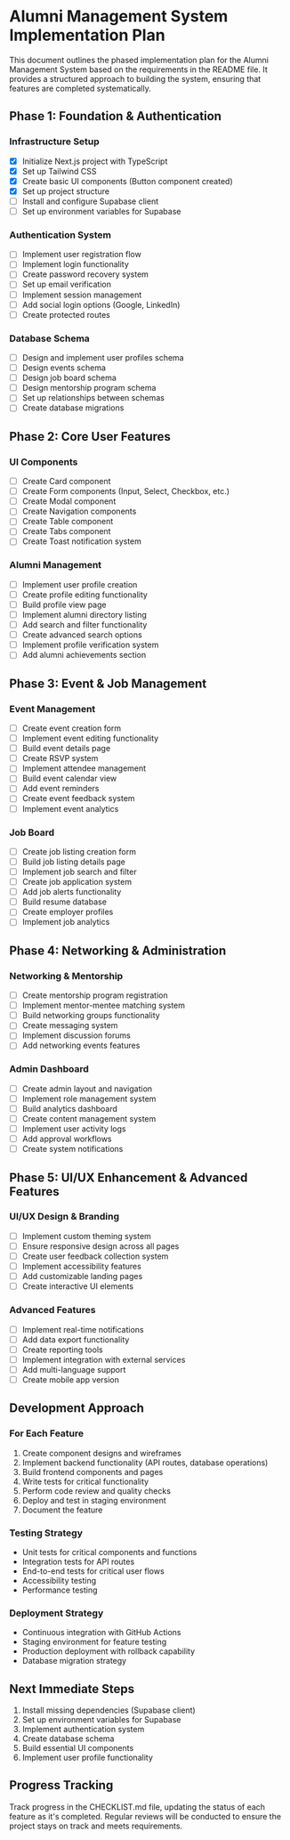 # Alumni Management System Implementation Plan

This document outlines the phased implementation plan for the Alumni Management System based on the requirements in the README file. It provides a structured approach to building the system, ensuring that features are completed systematically.

## Phase 1: Foundation & Authentication

### Infrastructure Setup
- [x] Initialize Next.js project with TypeScript
- [x] Set up Tailwind CSS
- [x] Create basic UI components (Button component created)
- [x] Set up project structure
- [ ] Install and configure Supabase client
- [ ] Set up environment variables for Supabase

### Authentication System
- [ ] Implement user registration flow
- [ ] Implement login functionality
- [ ] Create password recovery system
- [ ] Set up email verification
- [ ] Implement session management
- [ ] Add social login options (Google, LinkedIn)
- [ ] Create protected routes

### Database Schema
- [ ] Design and implement user profiles schema
- [ ] Design events schema
- [ ] Design job board schema
- [ ] Design mentorship program schema
- [ ] Set up relationships between schemas
- [ ] Create database migrations

## Phase 2: Core User Features

### UI Components
- [ ] Create Card component
- [ ] Create Form components (Input, Select, Checkbox, etc.)
- [ ] Create Modal component
- [ ] Create Navigation components
- [ ] Create Table component
- [ ] Create Tabs component
- [ ] Create Toast notification system

### Alumni Management
- [ ] Implement user profile creation
- [ ] Create profile editing functionality
- [ ] Build profile view page
- [ ] Implement alumni directory listing
- [ ] Add search and filter functionality
- [ ] Create advanced search options
- [ ] Implement profile verification system
- [ ] Add alumni achievements section

## Phase 3: Event & Job Management

### Event Management
- [ ] Create event creation form
- [ ] Implement event editing functionality
- [ ] Build event details page
- [ ] Create RSVP system
- [ ] Implement attendee management
- [ ] Build event calendar view
- [ ] Add event reminders
- [ ] Create event feedback system
- [ ] Implement event analytics

### Job Board
- [ ] Create job listing creation form
- [ ] Build job listing details page
- [ ] Implement job search and filter
- [ ] Create job application system
- [ ] Add job alerts functionality
- [ ] Build resume database
- [ ] Create employer profiles
- [ ] Implement job analytics

## Phase 4: Networking & Administration

### Networking & Mentorship
- [ ] Create mentorship program registration
- [ ] Implement mentor-mentee matching system
- [ ] Build networking groups functionality
- [ ] Create messaging system
- [ ] Implement discussion forums
- [ ] Add networking events features

### Admin Dashboard
- [ ] Create admin layout and navigation
- [ ] Implement role management system
- [ ] Build analytics dashboard
- [ ] Create content management system
- [ ] Implement user activity logs
- [ ] Add approval workflows
- [ ] Create system notifications

## Phase 5: UI/UX Enhancement & Advanced Features

### UI/UX Design & Branding
- [ ] Implement custom theming system
- [ ] Ensure responsive design across all pages
- [ ] Create user feedback collection system
- [ ] Implement accessibility features
- [ ] Add customizable landing pages
- [ ] Create interactive UI elements

### Advanced Features
- [ ] Implement real-time notifications
- [ ] Add data export functionality
- [ ] Create reporting tools
- [ ] Implement integration with external services
- [ ] Add multi-language support
- [ ] Create mobile app version

## Development Approach

### For Each Feature
1. Create component designs and wireframes
2. Implement backend functionality (API routes, database operations)
3. Build frontend components and pages
4. Write tests for critical functionality
5. Perform code review and quality checks
6. Deploy and test in staging environment
7. Document the feature

### Testing Strategy
- Unit tests for critical components and functions
- Integration tests for API routes
- End-to-end tests for critical user flows
- Accessibility testing
- Performance testing

### Deployment Strategy
- Continuous integration with GitHub Actions
- Staging environment for feature testing
- Production deployment with rollback capability
- Database migration strategy

## Next Immediate Steps

1. Install missing dependencies (Supabase client)
2. Set up environment variables for Supabase
3. Implement authentication system
4. Create database schema
5. Build essential UI components
6. Implement user profile functionality

## Progress Tracking

Track progress in the CHECKLIST.md file, updating the status of each feature as it's completed. Regular reviews will be conducted to ensure the project stays on track and meets requirements.